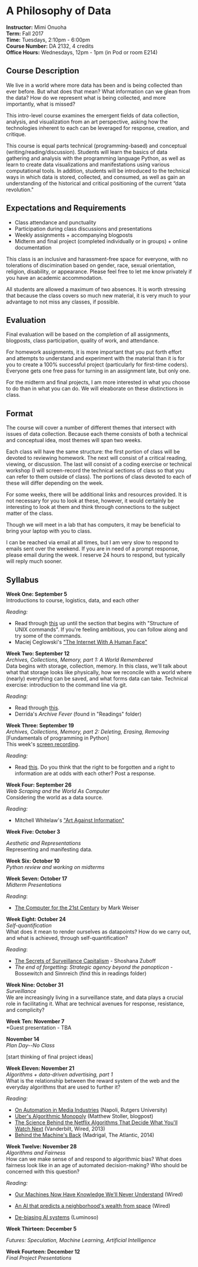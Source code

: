# A Philosophy of Data

**Instructor:** Mimi Onuoha  
**Term:** Fall 2017  
**Time:** Tuesdays, 2:10pm - 6:00pm   
**Course Number:** DA 2132, 4 credits   
**Office Hours:** Wednesdays, 12pm - 1pm (in Pod or room E214)  


## Course Description 

We live in a world where more data has been and is being collected than ever before. But what does that mean? What information can we glean from the data? How do we represent what is being collected, and more importantly, what is missed?

This intro-level course examines the emergent fields of data collection, analysis, and visualization from an art perspective, asking how the technologies inherent to each can be leveraged for response, creation, and critique.

This course is equal parts technical (programming-based) and conceptual (writing/reading/discussion). Students will learn the basics of data gathering and analysis with the programming language Python, as well as learn to create data visualizations and manifestations using various computational tools. In addition, students will be introduced to the technical ways in which data is stored, collected, and consumed, as well as gain an understanding of the historical and critical positioning of the current “data revolution."

## Expectations and Requirements
- Class attendance and punctuality
- Participation during class discussions and presentations
- Weekly assignments + accompanying blogposts 
- Midterm and final project (completed individually or in groups) + online documentation

This class is an inclusive and harassment-free space for everyone, with no tolerations of discimination based on gender, race, sexual orientation, religion, disability, or appearance. Please feel free to let me know privately if you have an academic accommodation.  

All students are allowed a maximum of two absences. It is worth stressing that because the class covers so much new material, it is very much to your advantage to not miss any classes, if possible. 

## Evaluation
Final evaluation will be based on the completion of all assignments, blogposts, class participation, quality of work, and attendance. 

For homework assignments, it is more important that you put forth effort and attempts to understand and experiment with the material than it is for you to create a 100% successful project (particularly for first-time coders). Everyone gets one free pass for turning in an assignment late, but only one. 

For the midterm and final projects, I am more interested in what you choose to do than in what you can do. We will eleaborate on these distinctions in class. 


## Format 
The course will cover a number of different themes that intersect with issues of data collection. Because each theme consists of both a technical and conceptual idea, most themes will span two weeks. 

Each class will have the same structure: the first portion of class will be devoted to reviewing homework. The next will consist of a critical reading, viewing, or discussion. The last will consist of a coding exercise or technical workshop (I will screen-record the technical sections of class so that you can refer to them outside of class). The portions of class devoted to each of these will differ depending on the week. 

For some weeks, there will be additional links and resources provided. It is not necessary for you to look at these, however, it would certainly be interesting to look at them and think through connections to the subject matter of the class.

Though we will meet in a lab that has computers, it may be beneficial to bring your laptop with you to class. 

I can be reached via email at all times, but I am very slow to respond to emails sent over the weekend. If you are in need of a prompt response, please email during the week. I reserve 24 hours to respond, but typically will reply much sooner. 

## Syllabus
**Week One: September 5**    
Introductions to course, logistics, data, and each other

*Reading:*

- Read through [this](http://rwet.decontextualize.com/book/unix/) up until the section that begins with "Structure of UNIX commands". If you're feeling ambitious, you can follow along and try some of the commands. 
- Maciej Ceglowski's ["The Internet With A Human Face"](http://idlewords.com/talks/internet_with_a_human_face.htm) 


**Week Two: September 12**  
*Archives, Collections, Memory, part 1: A World Remembered*   
Data begins with storage, collection, memory. In this class, we'll talk about what that storage looks like physically, how we reconcile with a world where (nearly) everything can be saved, and what forms data can take. Technical exercise:  introduction to the command line via git.  

*Reading:*

- Read through [this](https://www.theguardian.com/technology/2017/jul/09/everybody-lies-how-google-reveals-darkest-secrets-seth-stephens-davidowitz).
- Derrida's *Archive Fever* (found in "Readings" folder)


**Week Three: September 19**      
*Archives, Collections, Memory, part 2: Deleting, Erasing, Removing*   
[Fundamentals of programming in Python]</br>This week's [screen recording](https://youtu.be/pcaMNvcVIWY).

*Reading:*

- Read [this](https://www.nytimes.com/2015/08/06/technology/personaltech/right-to-be-forgotten-online-is-poised-to-spread.html?mcubz=1). Do you think that the right to be forgotten and a right to information are at odds with each other? Post a response.


**Week Four: September 26**  
*Web Scraping and the World As Computer*  
Considering the world as a data source.    

*Reading:*  

-  Mitchell Whitelaw's ["Art Against Information"](http://eleven.fibreculturejournal.org/fcj-067-art-against-information-case-studies-in-data-practice/)

**Week Five: October 3** 

*Aesthetic and Representations*  
Representing and manifesting data. 

**Week Six: October 10**  
*Python review and working on midterms* 

**Week Seven: October 17**    
*Midterm Presentations*

*Reading*:

- [The Computer for the 21st Century](http://worrydream.com/refs/Weiser%20-%20The%20Computer%20for%20the%2021st%20Century.pdf)  by Mark Weiser

**Week Eight: October 24**   
*Self-quantification*    
What does it mean to render ourselves as datapoints? How do we carry out, and what is achieved, through self-quantification?  

*Reading*:

- [The Secrets of Surveillance Capitalism](http://www.faz.net/aktuell/feuilleton/debatten/the-digital-debate/shoshana-zuboff-secrets-of-surveillance-capitalism-14103616.html) - Shoshana Zuboff 
- *The end of forgetting: Strategic agency beyond the panopticon* - Bossewitch and Sinnreich (find this in readings folder) 

**Week Nine: October 31**   
*Surveillance*   
We are increasingly living in a surveillance state, and data plays a crucial role in facilitating it. What are technical avenues for response, resistance, and complicity? 

**Week Ten: November 7**  
*Guest presentation - TBA

**November 14**  
*Plan Day--No Class*

[start thinking of final project ideas]

**Week Eleven: November 21**  
*Algorithms + data-driven advertising, part 1*  
What is the relationship between the reward system of the web and the everyday algorithms that are used to further it?

*Reading:*

-  [On Automation in Media Industries](https://quod.lib.umich.edu/m/mij/15031809.0001.107?view=text;rgn=main)  (Napoli, Rutgers University)
-  [Uber's Algorithmic Monopoly](http://mattstoller.tumblr.com/post/82233202309/ubers-algorithmic-monopoly-we-are-not-setting) (Matthew Stoller, blogpost)
-  [The Science Behind the Netflix Algorithms That Decide What You'll Watch Next](https://www.wired.com/2013/08/qq_netflix-algorithm/) (Vanderbilt, Wired, 2013)
-  [Behind the Machine's Back](https://www.theatlantic.com/technology/archive/2014/04/behind-the-machines-back-how-social-media-users-avoid-getting-turned-into-big-data/360416/) (Madrigal, The Atlantic, 2014)

**Week Twelve: November 28**  
*Algorithms and Fairness*  
How can we make sense of and respond to algorithmic bias? What does fairness look like in an age of automated decision-making? Who should be concerned with this question?

*Reading:*

- [Our Machines Now Have Knowledge We'll Never Understand](https://www.wired.com/story/our-machines-now-have-knowledge-well-never-understand/) (Wired)

- [An AI that predicts a neighborhood's wealth from space](https://www.wired.com/story/penny-an-ai-that-predicts-a-neighborhoods-wealth-from-space/) (Wired)
- [De-biasing AI systems](https://luminoso.com/resources/debiasing-ai-systems) (Luminoso)

   



**Week Thirteen: December 5**  

*Futures: Speculation, Machine Learning, Artificial Intelligence*

**Week Fourteen: December 12**   
*Final Project Presentations*

